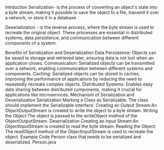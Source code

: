 Intrduction
Serialization- is the process of converting an object's state into a byte stream, making it possible to save the object to a file, transmit it over a network, or store it in a database.

Deserialization - is the reverse process, where the byte stream is used to recreate the original object. These processes are essential in distributed systems, data persistence, and communication between different components of a system.

Benefits of Serialization and Deserialization
Data Persistence: Objects can be saved to storage and retrieved later, ensuring data is not lost when an application closes.
Communication: Serialized objects can be transmitted over a network, enabling communication between different systems and components.
Caching: Serialized objects can be stored in caches, improving the performance of applications by reducing the need to repeatedly recreate complex objects.
Distributed Systems: Enables easy data sharing between distributed components, making it crucial for applications like microservices.
Mechanism of Serialization and Deserialization
Serialization
Marking a Class as Serializable: The class should implement the Serializable interface.
Creating an Output Stream:An ObjectOutputStream is created to write the object to a byte stream.
Writing the Object:The object is passed to the writeObject method of the ObjectOutputStream.
Deserialization
Creating an Input Stream:An ObjectInputStream is created to read the byte stream.
Reading the Object: The readObject method of the ObjectInputStream is used to recreate the object.
Example Code
Person class that needs to be serialized and deserialized.
Person.java
